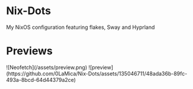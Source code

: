 # Nix-Dots
My NixOS configuration featuring flakes, Sway and Hyprland

<h1>Previews</h1>
![Neofetch](/assets/preview.png)
![preview](https://github.com/0LaMica/Nix-Dots/assets/135046711/48ada36b-89fc-493a-8bcd-64d44379a2ce)
